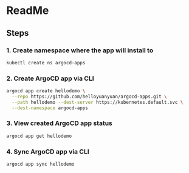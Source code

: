 # ReadMe

## Steps

### 1. Create namespace where the app will install to

~~~bash
kubectl create ns argocd-apps
~~~

### 2. Create ArgoCD app via CLI

~~~bash
argocd app create hellodemo \
  --repo https://github.com/helloyuanyuan/argocd-apps.git \
  --path hellodemo --dest-server https://kubernetes.default.svc \
  --dest-namespace argocd-apps
~~~

### 3. View created ArgoCD app status

~~~bash
argocd app get hellodemo
~~~

### 4. Sync ArgoCD app via CLI

~~~bash
argocd app sync hellodemo
~~~
